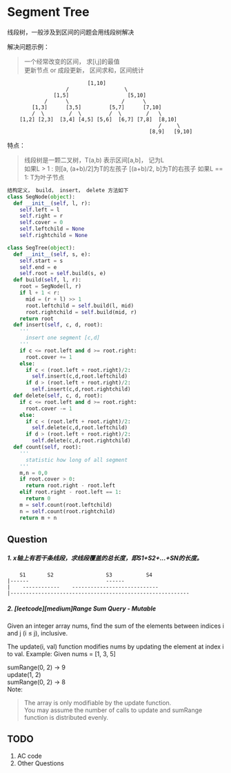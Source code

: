 # Segment Tree

线段树，一般涉及到区间的问题会用线段树解决

解决问题示例：  
> 一个经常改变的区间， 求[i,j]的最值  
> 更新节点 or 成段更新， 区间求和，区间统计

```
                          [1,10]
                   /                  \
               [1,5]                   [5,10]
            /      \                 /      \
        [1,3]      [3,5]         [5,7]      [7,10]
        /  \        /  \         /  \        /   \
    [1,2] [2,3]  [3,4] [4,5] [5,6]  [6,7] [7,8]  [8,10]
                                                 /     \   
                                              [8,9]   [9,10]  
```
特点：
> 线段树是一颗二叉树，T(a,b) 表示区间[a,b]， 记为L  
> 如果L > 1 : 则[a, (a+b)/2]为T的左孩子 [(a+b)/2, b]为T的右孩子
> 如果L == 1: T为叶子节点

```python
结构定义， build， insert， delete 方法如下
class SegNode(object):
  def __init__(self, l, r):
    self.left = l
    self.right = r
    self.cover = 0
    self.leftchild = None
    self.rightchild = None

class SegTree(object):
  def __init__(self, s, e):
    self.start = s
    self.end = e
    self.root = self.build(s, e)
  def build(self, l, r):
    root = SegNode(l, r)
    if l + 1 < r:
      mid = (r + l) >> 1
      root.leftchild = self.build(l, mid)
      root.rightchild = self.build(mid, r)
    return root
  def insert(self, c, d, root):
    '''
      insert one segment [c,d]
    '''
    if c <= root.left and d >= root.right:
      root.cover += 1
    else:
      if c < (root.left + root.right)/2:
        self.insert(c,d,root.leftchild)
      if d > (root.left + root.right)/2:
        self.insert(c,d,root.rightchild)
  def delete(self, c, d, root):
    if c <= root.left and d >= root.right:
      root.cover -= 1
    else:
      if c < (root.left + root.right)/2:
        self.delete(c,d,root.leftchild)
      if d > (root.left + root.right)/2:
        self.delete(c,d,root.rightchild)
  def count(self, root):
    '''
      statistic how long of all segment
    '''
    m,n = 0,0
    if root.cover > 0:
      return root.right - root.left
    elif root.right - root.left == 1:
      return 0
    m = self.count(root.leftchild)
    n = self.count(root.rightchild)
    return m + n
```


## Question
##### 1. x轴上有若干条线段，求线段覆盖的总长度，即S1+S2+...+SN的长度。
```
    S1       S2                 S3           S4
|------                         ------
|    ------------    ----------------------------
|----------------------------------------------------------
```


##### 2. [leetcode][medium]Range Sum Query - Mutable

Given an integer array nums, find the sum of the elements between indices i and j (i ≤ j), inclusive.

The update(i, val) function modifies nums by updating the element at index i to val.
Example:
Given nums = [1, 3, 5]  

sumRange(0, 2) -> 9  
update(1, 2)  
sumRange(0, 2) -> 8  
Note:  
>The array is only modifiable by the update function.  
>You may assume the number of calls to update and sumRange function is distributed evenly.  


## TODO
1. AC code
2. Other Questions
